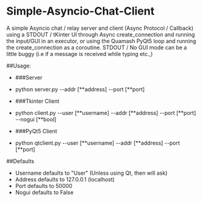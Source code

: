 # Simple-Asyncio-Chat-Client
A simple Asyncio chat / relay server and client (Async Protocol / Callback) using a STDOUT / tKinter UI through Async create_connection and running the input/GUI in an executor, or using the Quamash PyQt5 loop and running the create_connection as a coroutine.
STDOUT / No GUI mode can be a little buggy (i.e if a message is received while typing etc.,)

##Usage:

 - ###Server
  - python server.py --addr [\*\*address] --port [\*\*port]
 
 - ###Tkinter Client
  - python client.py --user [\*\*username] --addr [\*\*address] --port [\*\*port] --nogui [\*\*bool]
 
 - ###PyQt5 Client
  - python qtclient.py --user [\*\*username] --addr [\*\*address] --port [\*\*port]

##Defaults
 - Username defaults to "User" (Unless using Qt, then will ask)
 - Address defaults to 127.0.0.1 (localhost)
 - Port defaults to 50000
 - Nogui defaults to False
